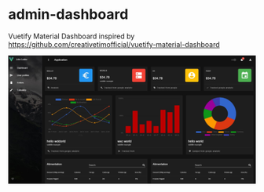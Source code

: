# admin-dashboard

Vuetify Material Dashboard inspired by https://github.com/creativetimofficial/vuetify-material-dashboard

![dashboard view](./capture.jpg)

